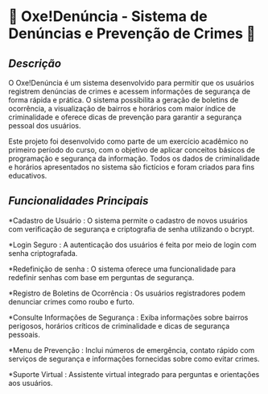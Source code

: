 # **🚨 Oxe!Denúncia - Sistema de Denúncias e Prevenção de Crimes 🚨**

## *Descrição*

O Oxe!Denúncia é um sistema desenvolvido para permitir que os usuários registrem denúncias de crimes e acessem informações de segurança de forma rápida e prática. O sistema possibilita a geração de boletins de ocorrência, a visualização de bairros e horários com maior índice de criminalidade e oferece dicas de prevenção para garantir a segurança pessoal dos usuários.

Este projeto foi desenvolvido como parte de um exercício acadêmico no primeiro período do curso, com o objetivo de aplicar conceitos básicos de programação e segurança da informação. Todos os dados de criminalidade e horários apresentados no sistema são fictícios e foram criados para fins educativos.

## *Funcionalidades Principais*

*Cadastro de Usuário : O sistema permite o cadastro de novos usuários com verificação de segurança e criptografia de senha utilizando o bcrypt.

*Login Seguro : A autenticação dos usuários é feita por meio de login com senha criptografada.

*Redefinição de senha : O sistema oferece uma funcionalidade para redefinir senhas com base em perguntas de segurança.

*Registro de Boletins de Ocorrência : Os usuários registradores podem denunciar crimes como roubo e furto.

*Consulte Informações de Segurança : Exiba informações sobre bairros perigosos, horários críticos de criminalidade e dicas de segurança pessoais.

*Menu de Prevenção : Inclui números de emergência, contato rápido com serviços de segurança e informações fornecidas sobre como evitar crimes.

*Suporte Virtual : Assistente virtual integrado para perguntas e orientações aos usuários.


